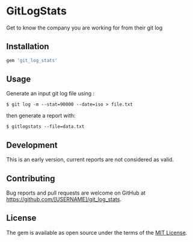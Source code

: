 # GitLogStats

Get to know the company you are working for from their git log

## Installation

```ruby
gem 'git_log_stats'
```

## Usage

Generate an input git log file using :

    $ git log -m --stat=90000 --date=iso > file.txt

then generate a report with:

    $ gitlogstats --file=data.txt

## Development

This is an early version, current reports are not considered as valid.

## Contributing

Bug reports and pull requests are welcome on GitHub at https://github.com/[USERNAME]/git_log_stats.


## License

The gem is available as open source under the terms of the [MIT License](http://opensource.org/licenses/MIT).
